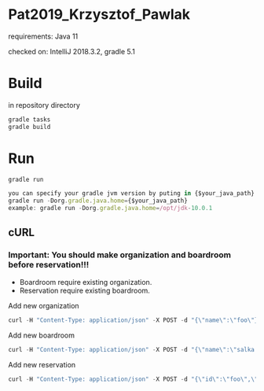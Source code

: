 # Pat2019_Krzysztof_Pawlak

requirements: Java 11

checked on: IntelliJ 2018.3.2, gradle 5.1

# Build
in repository directory

```javascript
gradle tasks
gradle build
```
# Run
```javascript
gradle run
```

```javascript
you can specify your gradle jvm version by puting in {$your_java_path} path to dir with java 10
gradle run -Dorg.gradle.java.home={$your_java_path}
example: gradle run -Dorg.gradle.java.home=/opt/jdk-10.0.1
```

## cURL

### Important: You should make organization and boardroom before reservation!!! 
- Boardroom require existing organization.
- Reservation require existing boardroom.

Add new organization
```javascript
curl -H "Content-Type: application/json" -X POST -d "{\"name\":\"foo\"}" http://localhost:8080/organizations	
```

Add new boardroom
```javascript
curl -H "Content-Type: application/json" -X POST -d "{\"name\":\"salka example\",\"id\":\"1.33\",\"organizationName\":\"foo\",\"level\":0,\"available\":true,\"seats\":10,\"standingPlaces\":10,\"sunbeds\":10,\"hammocks\":10,\"equipment\":{\"id\":\"88089ae1-7a58-4145-b072-742cdb56b20a\", \"projectorName\":\"foo\",\"phoneAvailable\":true,\"phone\":{\"id\":\"858a7536-3d00-4ff4-803f-7e1cc98b2ed7\", \"internalNumber\":99,\"externalNumber\":\"+12 123456789\",\"phoneInterface\":\"USB\"}}}" http://localhost:8080/boardrooms
```

Add new reservation
```javascript
curl -H "Content-Type: application/json" -X POST -d "{\"id\":\"foo\",\"boardroomName\":\"salka example\",\"reservationFrom\":\"2019-01-19T17:14:39\",\"reservationTo\":\"2019-01-19T18:14:39\"}" http://localhost:8080/reservations
```
